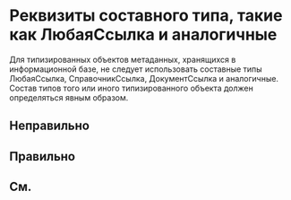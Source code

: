 # Реквизиты составного типа, такие как ЛюбаяСсылка и аналогичные

Для типизированных объектов метаданных, хранящихся в информационной базе, не следует использовать составные типы 
ЛюбаяСсылка, СправочникСсылка, ДокументСсылка и аналогичные. Состав типов того или иного типизированного объекта 
должен определяться явным образом.


## Неправильно

## Правильно

## См.